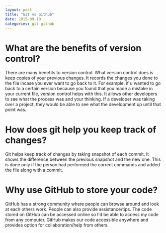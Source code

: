 ```yaml
---
layout: post
title: "Git vs Github"
date: 2015-09-10
categories: git github
---
```


# What are the benefits of version control?

There are many benefits to version control. What version control does is keep copies of your previous changes. It records the changes you done to the file incase you ever want to go back to it. For example, if u wanted to go back to a certain version because you found that you made a mistake in your current file, version control helps with this. It allows other developers to see what the process was and your thinking. If a developer was taking over a project, they would be able to see what the development up until that point was.

# How does git help you keep track of changes?

Git helps keep track of changes by taking snapshot of each commit. It shows the difference between the previous snapshot and the new one. This is done only if the person had performed the correct commands and added the file along with a commit.

# Why use GitHub to store your code?

GitHub has a strong community where people can browse around and look at each others work. People can also provide assistance/tips. The code stored on GitHub can be accessed online so I'd be able to access my code from any computer. GitHub makes our code accessible anywhere and provides option for collaboration/help from others.